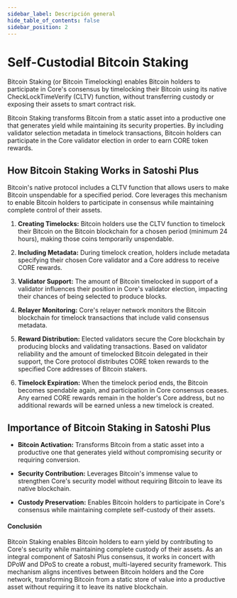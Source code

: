 ```yaml
---
sidebar_label: Descripción general
hide_table_of_contents: false
sidebar_position: 2
---
```


# Self-Custodial Bitcoin Staking

Bitcoin Staking (or Bitcoin Timelocking) enables Bitcoin holders to participate in Core's consensus by timelocking their Bitcoin using its native CheckLockTimeVerify (CLTV) function, without transferring custody or exposing their assets to smart contract risk.

Bitcoin Staking transforms Bitcoin from a static asset into a productive one that generates yield while maintaining its security properties. By including validator selection metadata in timelock transactions, Bitcoin holders can participate in the Core validator election in order to earn CORE token rewards.

## How Bitcoin Staking Works in Satoshi Plus

Bitcoin's native protocol includes a CLTV function that allows users to make Bitcoin unspendable for a specified period. Core leverages this mechanism to enable Bitcoin holders to participate in consensus while maintaining complete control of their assets.

1. **Creating Timelocks:** Bitcoin holders use the CLTV function to timelock their Bitcoin on the Bitcoin blockchain for a chosen period (minimum 24 hours), making those coins temporarily unspendable.

2. **Including Metadata:** During timelock creation, holders include metadata specifying their chosen Core validator and a Core address to receive CORE rewards.

3. **Validator Support:** The amount of Bitcoin timelocked in support of a validator influences their position in Core's validator election, impacting their chances of being selected to produce blocks.

4. **Relayer Monitoring:** Core's relayer network monitors the Bitcoin blockchain for timelock transactions that include valid consensus metadata.

5. **Reward Distribution:** Elected validators secure the Core blockchain by producing blocks and validating transactions. Based on validator reliability and the amount of timelocked Bitcoin delegated in their support, the Core protocol distributes CORE token rewards to the specified Core addresses of Bitcoin stakers.

6. **Timelock Expiration:** When the timelock period ends, the Bitcoin becomes spendable again, and participation in Core consensus ceases. Any earned CORE rewards remain in the holder's Core address, but no additional rewards will be earned unless a new timelock is created.

## Importance of Bitcoin Staking in Satoshi Plus

- **Bitcoin Activation:** Transforms Bitcoin from a static asset into a productive one that generates yield without compromising security or requiring conversion.

- **Security Contribution:** Leverages Bitcoin's immense value to strengthen Core's security model without requiring Bitcoin to leave its native blockchain.

- **Custody Preservation:** Enables Bitcoin holders to participate in Core's consensus while maintaining complete self-custody of their assets.

#### **Conclusión**

Bitcoin Staking enables Bitcoin holders to earn yield by contributing to Core's security while maintaining complete custody of their assets. As an integral component of Satoshi Plus consensus, it works in concert with DPoW and DPoS to create a robust, multi-layered security framework. This mechanism aligns incentives between Bitcoin holders and the Core network, transforming Bitcoin from a static store of value into a productive asset without requiring it to leave its native blockchain.